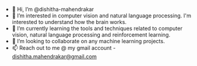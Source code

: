 - 👋 Hi, I’m @dishitha-mahendrakar
- 👀 I’m interested in computer vision and natural language processing. I'm interested to understand how the brain works.
- 🌱 I’m currently learning the tools and techniques related to computer vision, natural language processing and reinforcement learning.
- 💞️ I’m looking to collaborate on any machine learning projects.
- 📫 Reach out to me @ my gmail account - dishitha.mahendrakar@gmail.com

<!---
dishitha-mahendrakar/dishitha-mahendrakar is a ✨ special ✨ repository because its `README.md` (this file) appears on your GitHub profile.
You can click the Preview link to take a look at your changes.
--->
